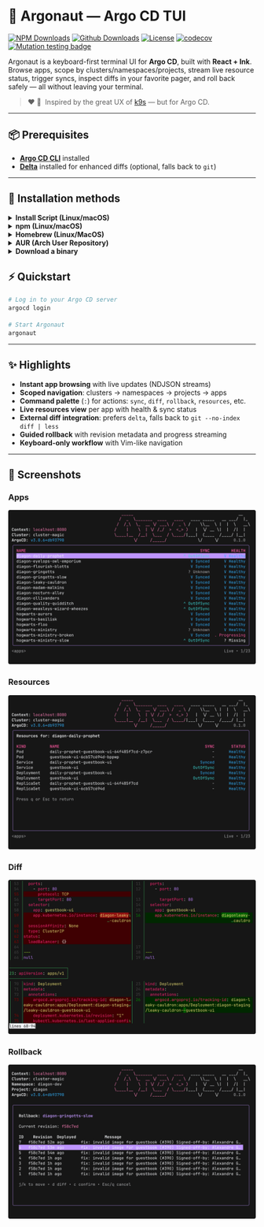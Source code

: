 # 🐙 Argonaut — Argo CD TUI

[![NPM Downloads](https://img.shields.io/npm/dm/argonaut-cli?style=flat-square&label=npm+downloads)](https://www.npmjs.com/package/argonaut-cli)
[![Github Downloads](https://img.shields.io/github/downloads/darksworm/argonaut/total?style=flat-square&label=github+downloads)](https://github.com/darksworm/argonaut/releases/latest)
[![License](https://img.shields.io/github/license/darksworm/argonaut?style=flat-square)](https://github.com/darksworm/argonaut/blob/main/LICENSE)
[![codecov](https://img.shields.io/codecov/c/github/darksworm/argonaut?token=4MYA3DR30R&style=flat-square)](https://codecov.io/github/darksworm/argonaut)
[![Mutation testing badge](https://img.shields.io/endpoint?style=flat-square&url=https%3A%2F%2Fbadge-api.stryker-mutator.io%2Fgithub.com%2Fdarksworm%2Fargonaut%2Fmain)](https://dashboard.stryker-mutator.io/reports/github.com/darksworm/argonaut/main)

Argonaut is a keyboard-first terminal UI for **Argo CD**, built with **React + Ink**. Browse apps, scope by clusters/namespaces/projects, stream live resource status, trigger syncs, inspect diffs in your favorite pager, and roll back safely — all without leaving your terminal.

> ❤️ 🐶
> &nbsp;Inspired by the great UX of [k9s](https://k9scli.io) — but for Argo CD.

---

## 📦 Prerequisites

- [**Argo CD CLI**](https://argo-cd.readthedocs.io/en/stable/cli_installation/) installed
- [**Delta**](https://dandavison.github.io/delta/installation.html) installed for enhanced diffs (optional, falls back to `git`)

---

## 🚀 Installation methods

<details>
  <summary><strong>Install Script (Linux/macOS)</strong></summary>

```bash
curl -sSL https://raw.githubusercontent.com/darksworm/argonaut/main/install.sh | sh
```

The install script automatically detects your system (including musl vs glibc on Linux) and downloads the appropriate binary from the latest release.

You can also install a specific version:
```bash
curl -sSL https://raw.githubusercontent.com/darksworm/argonaut/main/install.sh | sh -s -- v1.13.0
```
</details>

<details>
  <summary><strong>npm (Linux/macOS)</strong></summary>

```bash
npm i --global argonaut-cli
```
</details>

<details>
  <summary><strong>Homebrew (Linux/MacOS)</strong></summary>

```bash
brew tap darksworm/homebrew-tap
brew install darksworm/tap/argonaut
```
</details>

<details>
  <summary><strong>AUR (Arch User Repository)</strong></summary>

```bash
yay -S argonaut-bin
```
</details>

[//]: # ()
[//]: # (<details>)

[//]: # (  <summary><strong>NUR &#40;Nix User Repository&#41;</strong></summary>)

[//]: # ()
[//]: # (```bash)

[//]: # (nix-env -iA nur.repos.darksworm.argonaut)

[//]: # (```)

[//]: # (</details>)

<details>
  <summary><strong>Download a binary</strong></summary>

You can download binaries and packages in from the [**latest release**](https://github.com/darksworm/argonaut/releases/latest).

</details>


## ⚡ Quickstart
```bash
# Log in to your Argo CD server
argocd login

# Start Argonaut
argonaut
```

---

## ✨ Highlights

- **Instant app browsing** with live updates (NDJSON streams)
- **Scoped navigation**: clusters → namespaces → projects → apps
- **Command palette** (`:`) for actions: `sync`, `diff`, `rollback`, `resources`, etc.
- **Live resources view** per app with health & sync status
- **External diff integration**: prefers `delta`, falls back to `git --no-index diff | less`
- **Guided rollback** with revision metadata and progress streaming
- **Keyboard-only workflow** with Vim-like navigation

---

## 📸 Screenshots

### **Apps**  
<img src="assets/argonaut_apps.png" alt="Apps list"/>

### **Resources**  
<img src="assets/argonaut_resources.png" alt="Resources view"/>

### **Diff**  
<img src="assets/argonaut_diff.png" alt="External diff"/>

### **Rollback**  
<img src="assets/argonaut_rollback.png" alt="Rollback flow"/>
